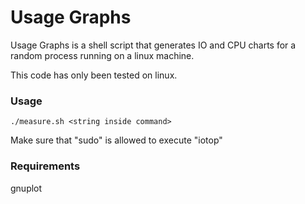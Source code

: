 Usage Graphs
=============

Usage Graphs is a shell script that generates IO and CPU charts for a random process running on a linux machine.

This code has only been tested on linux.

### Usage

	./measure.sh <string inside command>

Make sure that "sudo" is allowed to execute "iotop"

### Requirements

gnuplot